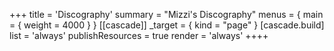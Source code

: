 +++
title = 'Discography'
summary = "Mizzi's Discography"
menus = { main = { weight = 4000 } }
[[cascade]]
_target = { kind = "page" }
[cascade.build]
list = 'always'
publishResources = true
render = 'always'
++++
